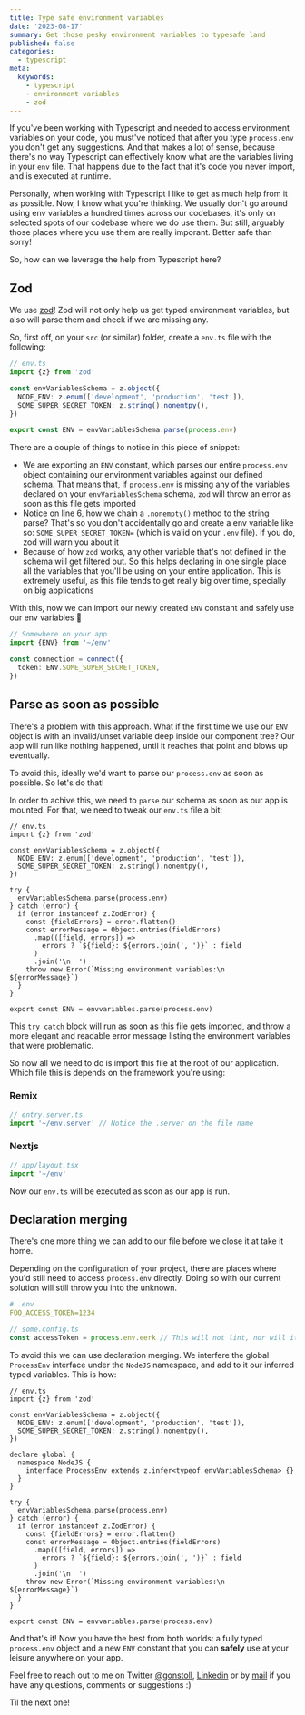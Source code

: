 ```yaml
---
title: Type safe environment variables
date: '2023-08-17'
summary: Get those pesky environment variables to typesafe land
published: false
categories:
  - typescript
meta:
  keywords:
    - typescript
    - environment variables
    - zod
---
```


If you've been working with Typescript and needed to access environment variables on your code, you must've noticed that
after you type `process.env` you don't get any suggestions. And that makes a lot of sense, because there's no way
Typescript can effectively know what are the variables living in your `env` file. That happens due to the fact that it's
code you never import, and is executed at runtime.

Personally, when working with Typescript I like to get as much help from it as possible. Now, I know what you're
thinking. We usually don't go around using env variables a hundred times across our codebases, it's only on selected
spots of our codebase where we do use them. But still, arguably those places where you use them are really imporant.
Better safe than sorry!

So, how can we leverage the help from Typescript here?

## Zod

We use [zod](https://zod.dev/)! Zod will not only help us get typed environment variables, but also will parse them and
check if we are missing any.

So, first off, on your `src` (or similar) folder, create a `env.ts` file with the following:

```typescript
// env.ts
import {z} from 'zod'

const envVariablesSchema = z.object({
  NODE_ENV: z.enum(['development', 'production', 'test']),
  SOME_SUPER_SECRET_TOKEN: z.string().nonemtpy(),
})

export const ENV = envVariablesSchema.parse(process.env)
```

There are a couple of things to notice in this piece of snippet:

- We are exporting an `ENV` constant, which parses our entire `process.env` object containing our environment variables
  against our defined schema. That means that, if `process.env` is missing any of the variables declared on your
  `envVariablesSchema` schema, `zod` will throw an error as soon as this file gets imported
- Notice on line 6, how we chain a `.nonempty()` method to the string parse? That's so you don't accidentally go and
  create a env variable like so: `SOME_SUPER_SECRET_TOKEN=` (which is valid on your `.env` file). If you do, zod will warn
  you about it
- Because of how `zod` works, any other variable that's not defined in the schema will get filtered out. So this helps
  declaring in one single place all the variables that you'll be using on your entire application. This is extremely
  useful, as this file tends to get really big over time, specially on big applications

With this, now we can import our newly created `ENV` constant and safely use our env variables 🎉

```typescript
// Somewhere on your app
import {ENV} from '~/env'

const connection = connect({
  token: ENV.SOME_SUPER_SECRET_TOKEN,
})
```

## Parse as soon as possible

There's a problem with this approach. What if the first time we use our `ENV` object is with an invalid/unset variable
deep inside our component tree? Our app will run like nothing happened, until it reaches that point and blows up
eventually.

To avoid this, ideally we'd want to parse our `process.env` as soon as possible. So let's do that!

In order to achive this, we need to `parse` our schema as soon as our app is mounted. For that, we need to tweak our
`env.ts` file a bit:

```typescript{9-21}
// env.ts
import {z} from 'zod'

const envVariablesSchema = z.object({
  NODE_ENV: z.enum(['development', 'production', 'test']),
  SOME_SUPER_SECRET_TOKEN: z.string().nonemtpy(),
})

try {
  envVariablesSchema.parse(process.env)
} catch (error) {
  if (error instanceof z.ZodError) {
    const {fieldErrors} = error.flatten()
    const errorMessage = Object.entries(fieldErrors)
      .map(([field, errors]) =>
        errors ? `${field}: ${errors.join(', ')}` : field
      )
      .join('\n  ')
    throw new Error(`Missing environment variables:\n  ${errorMessage}`)
  }
}

export const ENV = envvariables.parse(process.env)
```

This `try catch` block will run as soon as this file gets imported, and throw a more elegant and readable error message
listing the environment variables that were problematic.

So now all we need to do is import this file at the root of our application. Which file this is depends on the
framework you're using:

### Remix

```typescript
// entry.server.ts
import '~/env.server' // Notice the .server on the file name
```

### Nextjs

```typescript
// app/layout.tsx
import '~/env'
```

Now our `env.ts` will be executed as soon as our app is run.

## Declaration merging

There's one more thing we can add to our file before we close it at take it home.

Depending on the configuration of your project, there are places where you'd still need to access `process.env`
directly. Doing so with our current solution will still throw you into the unknown.

```yaml
# .env
FOO_ACCESS_TOKEN=1234
```

```typescript
// some.config.ts
const accessToken = process.env.eerk // This will not lint, nor will it suggest variables based on your .env file
```

To avoid this we can use declaration merging. We interfere the global `ProcessEnv` interface under the `NodeJS`
namespace, and add to it our inferred typed variables. This is how:

```typescript{9-13}
// env.ts
import {z} from 'zod'

const envVariablesSchema = z.object({
  NODE_ENV: z.enum(['development', 'production', 'test']),
  SOME_SUPER_SECRET_TOKEN: z.string().nonemtpy(),
})

declare global {
  namespace NodeJS {
    interface ProcessEnv extends z.infer<typeof envVariablesSchema> {}
  }
}

try {
  envVariablesSchema.parse(process.env)
} catch (error) {
  if (error instanceof z.ZodError) {
    const {fieldErrors} = error.flatten()
    const errorMessage = Object.entries(fieldErrors)
      .map(([field, errors]) =>
        errors ? `${field}: ${errors.join(', ')}` : field
      )
      .join('\n  ')
    throw new Error(`Missing environment variables:\n  ${errorMessage}`)
  }
}

export const ENV = envvariables.parse(process.env)
```

And that's it! Now you have the best from both worlds: a fully typed `process.env` object and a new `ENV` constant that
you can **safely** use at your leisure anywhere on your app.

Feel free to reach out to me on Twitter [@gonstoll](https://twitter.com/gonstoll),
[Linkedin](https://www.linkedin.com/in/gonzalostoll/) or by [mail](mailto:stollgonzalo@gmail.com) if you have any
questions, comments or suggestions :)

Til the next one!
